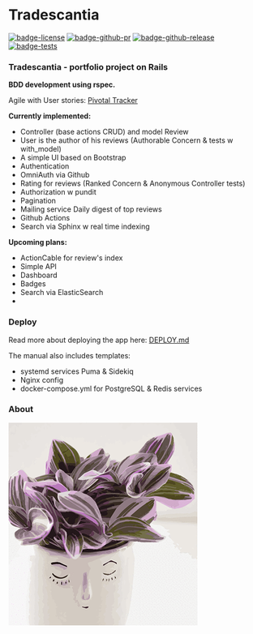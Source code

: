 # Tradescantia
[![badge-license][badge-license]][license]
[![badge-github-pr][badge-github-pr]][github-pr]
[![badge-github-release][badge-github-release]][github-release]
[![badge-tests][badge-tests]][github-workflow]

### Tradescantia - portfolio project on Rails

**BDD development using rspec.**

Agile with User stories: [Pivotal Tracker][tracker]

**Currently implemented:**
- Controller (base actions CRUD) and model Review
- User is the author of his reviews (Authorable Concern & tests w with_model)
- A simple UI based on Bootstrap
- Authentication
- OmniAuth via Github
- Rating for reviews (Ranked Concern & Anonymous Controller tests)
- Authorization w pundit
- Pagination
- Mailing service Daily digest of top reviews
- Github Actions
- Search via Sphinx w real time indexing

**Upcoming plans:**
- ActionCable for review's index
- Simple API
- Dashboard
- Badges
- Search via ElasticSearch
- 

### Deploy
Read more about deploying  the app here: [DEPLOY.md](docs/deploy/DEPLOY.md)  
  
The manual also includes templates:
  - systemd services Puma & Sidekiq
  - Nginx config
  - docker-compose.yml for PostgreSQL & Redis services

### About

![tradescantia](docs/readme-tradescantia-pink-hill.gif "Tradescantia Pink Hill")

[tracker]: https://www.pivotaltracker.com/n/projects/2631941


[badge-license]: https://img.shields.io/github/license/ChildrenofkoRn/tradescantia?color=%232e9393 "license"
[license]: https://github.com/ChildrenofkoRn/tradescantia/blob/main/LICENSE "license"

[badge-github-pr]: https://img.shields.io/github/issues-pr-closed/ChildrenofKoRn/tradescantia?color=a063dd "count prs"
[github-pr]: https://github.com/ChildrenofkoRn/tradescantia/pulls "prs"

[badge-github-release]: https://img.shields.io/github/v/release/ChildrenofkoRn/tradescantia "current release"
[github-release]: https://github.com/ChildrenofkoRn/tradescantia/releases "releases"

[badge-tests]: https://img.shields.io/github/actions/workflow/status/ChildrenofkoRn/tradescantia/main_ror_rspec.yml?label=tests&branch=main&color=22c39e "tests status"
[github-workflow]: https://github.com/ChildrenofkoRn/tradescantia/actions/workflows/main_ror_rspec.yml "rspec workflow"
